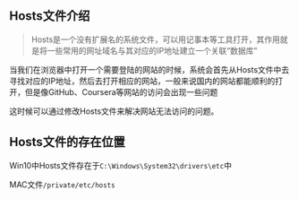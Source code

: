 ## **Hosts文件介绍**

> Hosts是一个没有扩展名的系统文件，可以用记事本等工具打开，其作用就是将一些常用的网址域名与其对应的IP地址建立一个关联“数据库”

当我们在浏览器中打开一个需要登陆的网站的时候，系统会首先从Hosts文件中去寻找对应的IP地址，然后去打开相应的网站，一般来说国内的网站都能顺利的打开，但是像GitHub、Coursera等网站的访问会出现一些问题

这时候可以通过修改Hosts文件来解决网站无法访问的问题。

## **Hosts文件的存在位置**

Win10中Hosts文件存在于`C:\Windows\System32\drivers\etc`中

MAC文件`/private/etc/hosts`

